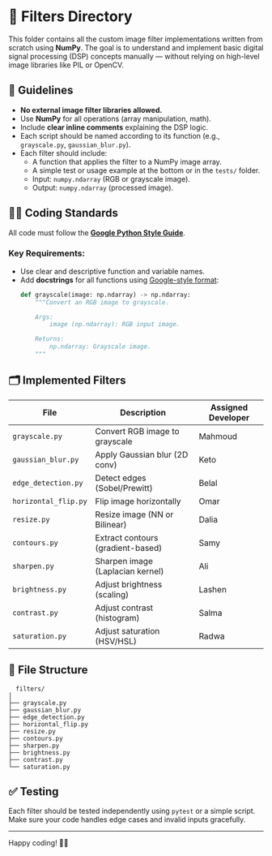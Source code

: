 # 🧪 Filters Directory

This folder contains all the custom image filter implementations written from scratch using **NumPy**. The goal is to understand and implement basic digital signal processing (DSP) concepts manually — without relying on high-level image libraries like PIL or OpenCV.

## 📌 Guidelines

- **No external image filter libraries allowed.**
- Use **NumPy** for all operations (array manipulation, math).
- Include **clear inline comments** explaining the DSP logic.
- Each script should be named according to its function (e.g., `grayscale.py`, `gaussian_blur.py`).
- Each filter should include:
  - A function that applies the filter to a NumPy image array.
  - A simple test or usage example at the bottom or in the `tests/` folder.
  - Input: `numpy.ndarray` (RGB or grayscale image).
  - Output: `numpy.ndarray` (processed image).

 ## 🧑‍💻 Coding Standards

All code must follow the **[Google Python Style Guide](https://google.github.io/styleguide/pyguide.html)**.

### Key Requirements:
- Use clear and descriptive function and variable names.
- Add **docstrings** for all functions using [Google-style format](https://sphinxcontrib-napoleon.readthedocs.io/en/latest/example_google.html):
  ```python
  def grayscale(image: np.ndarray) -> np.ndarray:
      """Convert an RGB image to grayscale.

      Args:
          image (np.ndarray): RGB input image.

      Returns:
          np.ndarray: Grayscale image.
      """

## 🗂 Implemented Filters

| File                     | Description                       | Assigned Developer |
|--------------------------|-----------------------------------|---------------------|
| `grayscale.py`           | Convert RGB image to grayscale    | Mahmoud             |
| `gaussian_blur.py`       | Apply Gaussian blur (2D conv)     | Keto                |
| `edge_detection.py`      | Detect edges (Sobel/Prewitt)      | Belal               |
| `horizontal_flip.py`     | Flip image horizontally           | Omar                |
| `resize.py`              | Resize image (NN or Bilinear)     | Dalia               |
| `contours.py`            | Extract contours (gradient-based) | Samy                |
| `sharpen.py`             | Sharpen image (Laplacian kernel)  | Ali                 |
| `brightness.py`          | Adjust brightness (scaling)       | Lashen              |
| `contrast.py`            | Adjust contrast (histogram)       | Salma               |
| `saturation.py`          | Adjust saturation (HSV/HSL)       | Radwa               |

## 📁 File Structure

```
  filters/
│
├── grayscale.py
├── gaussian_blur.py
├── edge_detection.py
├── horizontal_flip.py
├── resize.py
├── contours.py
├── sharpen.py
├── brightness.py
├── contrast.py
└── saturation.py
```

## ✅ Testing

Each filter should be tested independently using `pytest` or a simple script. Make sure your code handles edge cases and invalid inputs gracefully.

---

Happy coding! 🧠🎨
